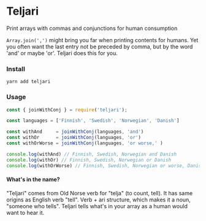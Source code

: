 # Teljari

Print arrays with commas and conjunctions for human consumption

`Array.join(',')` might bring you far when printing contents for humans. Yet you often want the last entry not be preceded by comma, but by the word 'and' or maybe 'or'. Teljari does this for you.

### Install

`yarn add teljari`

### Usage


```javascript
const { joinWithConj } = require('teljari');

const languages = ['Finnish', 'Swedish', 'Norwegian', 'Danish']

const withAnd     = joinWithConj(languages, 'and') 
const withOr      = joinWithConj(languages, 'or') 
const withOrWorse = joinWithConj(languages, 'or worse,' ) 

console.log(withAnd) // Finnish, Swedish, Norwegian and Danish
console.log(withOr) // Finnish, Swedish, Norwegian or Danish
console.log(withOrWorse) // Finnish, Swedish, Norwegian or worse, Danish

```

#### What's in the name?

"Teljari" comes from Old Norse verb for "telja" (to count, tell). It has same origins as English verb "tell". Verb + ari structure, which makes it a noun, "someone who tells". Teljari tells what's in your array as a human would want to hear it.
